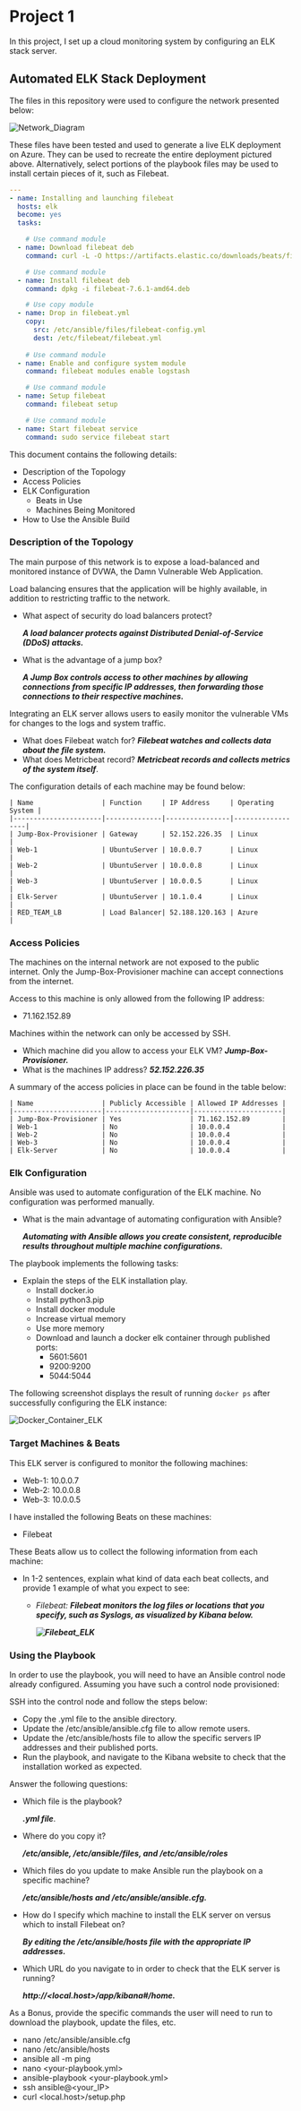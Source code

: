 # Project 1

In this project, I set up a cloud monitoring system by configuring an ELK stack server.

## Automated ELK Stack Deployment

The files in this repository were used to configure the network presented below:

![Network_Diagram](Diagrams/Network_Diagram.jpg)

These files have been tested and used to generate a live ELK deployment on Azure. They can be used to recreate the entire deployment pictured above. Alternatively, select portions of the playbook files may be used to install certain pieces of it, such as Filebeat.

```yml
---
- name: Installing and launching filebeat
  hosts: elk
  become: yes
  tasks:

    # Use command module
  - name: Download filebeat deb
    command: curl -L -O https://artifacts.elastic.co/downloads/beats/filebeat/filebeat-7.6.1-amd64.deb

    # Use command module
  - name: Install filebeat deb
    command: dpkg -i filebeat-7.6.1-amd64.deb

    # Use copy module
  - name: Drop in filebeat.yml
    copy:
      src: /etc/ansible/files/filebeat-config.yml
      dest: /etc/filebeat/filebeat.yml
 
    # Use command module
  - name: Enable and configure system module
    command: filebeat modules enable logstash

    # Use command module
  - name: Setup filebeat
    command: filebeat setup

    # Use command module
  - name: Start filebeat service
    command: sudo service filebeat start
```

This document contains the following details:
- Description of the Topology
- Access Policies
- ELK Configuration
  - Beats in Use
  - Machines Being Monitored
- How to Use the Ansible Build

### Description of the Topology

The main purpose of this network is to expose a load-balanced and monitored instance of DVWA, the Damn Vulnerable Web Application.

Load balancing ensures that the application will be highly available, in addition to restricting traffic to the network.
- What aspect of security do load balancers protect?

   ***A load balancer protects against Distributed Denial-of-Service (DDoS) attacks.***

- What is the advantage of a jump box?

  ***A Jump Box controls access to other machines by allowing connections from specific IP addresses, then forwarding those connections to their respective machines.***

Integrating an ELK server allows users to easily monitor the vulnerable VMs for changes to the logs and system traffic.
- What does Filebeat watch for? ***Filebeat watches and collects data about the file system.***
- What does Metricbeat record? ***Metricbeat records and collects metrics of the system itself***.

The configuration details of each machine may be found below: 
```
| Name                 | Function     | IP Address     | Operating System |
|----------------------|--------------|----------------|------------------|
| Jump-Box-Provisioner | Gateway      | 52.152.226.35  | Linux            |
| Web-1                | UbuntuServer | 10.0.0.7       | Linux            |
| Web-2                | UbuntuServer | 10.0.0.8       | Linux            |
| Web-3                | UbuntuServer | 10.0.0.5       | Linux            |  
| Elk-Server           | UbuntuServer | 10.1.0.4       | Linux            |
| RED_TEAM_LB          | Load Balancer| 52.188.120.163 | Azure            |
```

### Access Policies

The machines on the internal network are not exposed to the public internet. Only the Jump-Box-Provisioner machine can accept connections from the internet.

Access to this machine is only allowed from the following IP address:
- 71.162.152.89

Machines within the network can only be accessed by SSH.
- Which machine did you allow to access your ELK VM? ***Jump-Box-Provisioner.*** 
- What is the machines IP address? ***52.152.226.35***

A summary of the access policies in place can be found in the table below:

```
| Name                 | Publicly Accessible | Allowed IP Addresses |
|----------------------|---------------------|----------------------|
| Jump-Box-Provisioner | Yes                 | 71.162.152.89        |
| Web-1                | No                  | 10.0.0.4             |
| Web-2                | No                  | 10.0.0.4             |
| Web-3                | No                  | 10.0.0.4             |
| Elk-Server           | No                  | 10.0.0.4             |
```

### Elk Configuration

Ansible was used to automate configuration of the ELK machine. No configuration was performed manually.
- What is the main advantage of automating configuration with Ansible?

  ***Automating with Ansible allows you create consistent, reproducible results throughout multiple machine configurations.***

The playbook implements the following tasks:
- Explain the steps of the ELK installation play.
   - Install docker.io
   - Install python3.pip
   - Install docker module
   - Increase virtual memory
   - Use more memory
   - Download and launch a docker elk container through published ports:
      - 5601:5601
      - 9200:9200
      - 5044:5044

The following screenshot displays the result of running `docker ps` after successfully configuring the ELK instance:

![Docker_Container_ELK](Screenshots/Docker_Container_ELK.JPG)

### Target Machines & Beats
This ELK server is configured to monitor the following machines:
- Web-1: 10.0.0.7
- Web-2: 10.0.0.8 
- Web-3: 10.0.0.5

I have installed the following Beats on these machines:
- Filebeat

These Beats allow us to collect the following information from each machine:
- In 1-2 sentences, explain what kind of data each beat collects, and provide 1 example of what you expect to see:

   - *Filebeat: **Filebeat monitors the log files or locations that you specify, such as Syslogs, as visualized by Kibana below.***

      ***![Filebeat_ELK](Screenshots/Filebeat_ELK.JPG)***

      

### Using the Playbook
In order to use the playbook, you will need to have an Ansible control node already configured. Assuming you have such a control node provisioned: 

SSH into the control node and follow the steps below:
- Copy the .yml file to the ansible directory.
- Update the /etc/ansible/ansible.cfg file to allow remote users. 
- Update the /etc/ansible/hosts file to allow the specific servers IP addresses and their published ports.  
- Run the playbook, and navigate to the Kibana website to check that the installation worked as expected.

Answer the following questions:
- Which file is the playbook? 

  ***.yml file***.

- Where do you copy it? 

  ***/etc/ansible, /etc/ansible/files, and /etc/ansible/roles*** 

- Which files do you update to make Ansible run the playbook on a specific machine? 

  ***/etc/ansible/hosts and /etc/ansible/ansible.cfg.***

- How do I specify which machine to install the ELK server on versus which to install Filebeat on? 

  ***By editing the /etc/ansible/hosts file with the appropriate IP addresses.***

- Which URL do you navigate to in order to check that the ELK server is running?

   ***http://<local.host>/app/kibana#/home.***

As a Bonus, provide the specific commands the user will need to run to download the playbook, update the files, etc.
- nano /etc/ansible/ansible.cfg
- nano /etc/ansible/hosts
- ansible all -m ping
- nano <your-playbook.yml>
- ansible-playbook <your-playbook.yml>
- ssh ansible@<your_IP>
- curl <local.host>/setup.php
